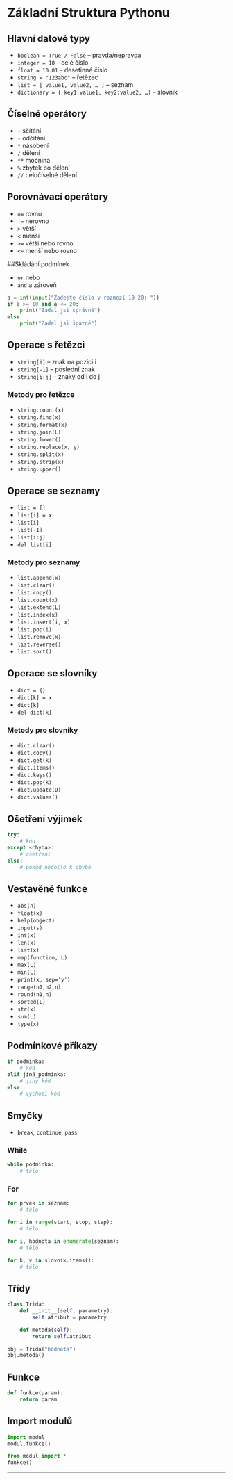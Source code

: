 # Základní Struktura Pythonu

## Hlavní datové typy
- `boolean = True / False` – pravda/nepravda
- `integer = 10` – celé číslo
- `float = 10.01` – desetinné číslo
- `string = "123abc"` – řetězec
- `list = [ value1, value2, … ]` – seznam
- `dictionary = { key1:value1, key2:value2, …}` – slovník

## Číselné operátory
- `+` sčítání
- `-` odčítání
- `*` násobení
- `/` dělení
- `**` mocnina
- `%` zbytek po dělení
- `//` celočíselné dělení

## Porovnávací operátory
- `==` rovno
- `!=` nerovno
- `>` větší
- `<` menší
- `>=` větší nebo rovno
- `<=` menší nebo rovno

##Skládání podmínek
- `or` nebo
- `and` a zároveň
  
```Python  
a = int(input("Zadejte číslo v rozmezí 10-20: "))
if a >= 10 and a <= 20:
    print("Zadal jsi správně")
else:
    print("Zadal jsi špatně")
```


## Operace s řetězci
- `string[i]` – znak na pozici i
- `string[-1]` – poslední znak
- `string[i:j]` – znaky od i do j

### Metody pro řetězce
- `string.count(x)`
- `string.find(x)`
- `string.format(x)`
- `string.join(L)`
- `string.lower()`
- `string.replace(x, y)`
- `string.split(x)`
- `string.strip(x)`
- `string.upper()`

## Operace se seznamy
- `list = []`
- `list[i] = x`
- `list[i]`
- `list[-1]`
- `list[i:j]`
- `del list[i]`

### Metody pro seznamy
- `list.append(x)`
- `list.clear()`
- `list.copy()`
- `list.count(x)`
- `list.extend(L)`
- `list.index(x)`
- `list.insert(i, x)`
- `list.pop(i)`
- `list.remove(x)`
- `list.reverse()`
- `list.sort()`

## Operace se slovníky
- `dict = {}`
- `dict[k] = x`
- `dict[k]`
- `del dict[k]`

### Metody pro slovníky
- `dict.clear()`
- `dict.copy()`
- `dict.get(k)`
- `dict.items()`
- `dict.keys()`
- `dict.pop(k)`
- `dict.update(D)`
- `dict.values()`

## Ošetření výjimek
```python
try:
    # kód
except <chyba>:
    # ošetření
else:
    # pokud nedošlo k chybě
```

## Vestavěné funkce
- `abs(n)`
- `float(x)`
- `help(object)`
- `input(s)`
- `int(x)`
- `len(x)`
- `list(x)`
- `map(function, L)`
- `max(L)`
- `min(L)`
- `print(x, sep='y')`
- `range(n1,n2,n)`
- `round(n1,n)`
- `sorted(L)`
- `str(x)`
- `sum(L)`
- `type(x)`

## Podmínkové příkazy
```python
if podmínka:
    # kód
elif jiná_podmínka:
    # jiný kód
else:
    # výchozí kód
```

## Smyčky
- `break`, `continue`, `pass`

### While
```python
while podmínka:
    # tělo
```

### For
```python
for prvek in seznam:
    # tělo

for i in range(start, stop, step):
    # tělo

for i, hodnota in enumerate(seznam):
    # tělo

for k, v in slovnik.items():
    # tělo
```

## Třídy
```python
class Trida:
    def __init__(self, parametry):
        self.atribut = parametry

    def metoda(self):
        return self.atribut

obj = Trida("hodnota")
obj.metoda()
```

## Funkce
```python
def funkce(param):
    return param
```

## Import modulů
```python
import modul
modul.funkce()

from modul import *
funkce()
```

---


